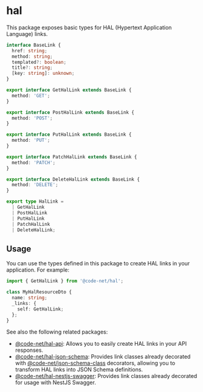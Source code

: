 # hal

This package exposes basic types for HAL (Hypertext Application Language) links.

```typescript
interface BaseLink {
  href: string;
  method: string;
  templated?: boolean;
  title?: string;
  [key: string]: unknown;
}

export interface GetHalLink extends BaseLink {
  method: 'GET';
}

export interface PostHalLink extends BaseLink {
  method: 'POST';
}

export interface PutHalLink extends BaseLink {
  method: 'PUT';
}

export interface PatchHalLink extends BaseLink {
  method: 'PATCH';
}

export interface DeleteHalLink extends BaseLink {
  method: 'DELETE';
}

export type HalLink =
  | GetHalLink
  | PostHalLink
  | PutHalLink
  | PatchHalLink
  | DeleteHalLink;
```

## Usage

You can use the types defined in this package to create HAL links in your application. For example:

```typescript
import { GetHalLink } from '@code-net/hal';

class MyHalResourceDto {
  name: string;
  _links: {
    self: GetHalLink;
  };
}
```

See also the following related packages:

- [@code-net/hal-api](https://npmjs.com/package/@code-net/hal-api): Allows you to easily create HAL links in your API responses.
- [@code-net/hal-json-schema](https://npmjs.com/package/@code-net/hal-json-schema): Provides link classes already decorated with [@code-net/json-schema-class](https://npmjs.com/package/@code-net/json-schema-class) decorators, allowing you to transform HAL links into JSON Schema definitions.
- [@code-net/hal-nestjs-swagger](https://npmjs.com/package/@code-net/hal-nestjs-swagger): Provides link classes already decorated for usage with NestJS Swagger.
